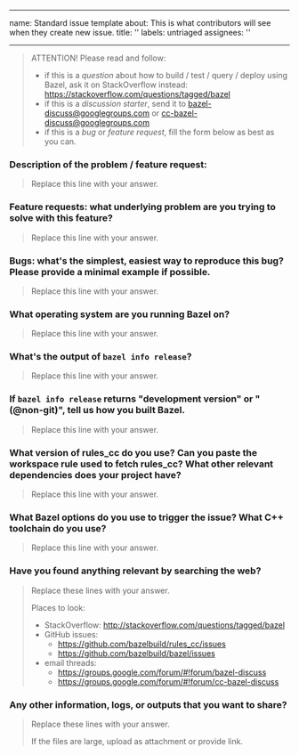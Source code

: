 ---
name: Standard issue template
about: This is what contributors will see when they create new issue.
title: ''
labels: untriaged
assignees: ''

 ---

> ATTENTION! Please read and follow:
> - if this is a _question_ about how to build / test / query / deploy using Bazel, ask it on StackOverflow instead: https://stackoverflow.com/questions/tagged/bazel
> - if this is a _discussion starter_, send it to bazel-discuss@googlegroups.com or cc-bazel-discuss@googlegroups.com
> - if this is a _bug_ or _feature request_, fill the form below as best as you can.

### Description of the problem / feature request:

> Replace this line with your answer.

### Feature requests: what underlying problem are you trying to solve with this feature?

> Replace this line with your answer.

### Bugs: what's the simplest, easiest way to reproduce this bug? Please provide a minimal example if possible.

> Replace this line with your answer.

### What operating system are you running Bazel on?

> Replace this line with your answer.

### What's the output of `bazel info release`?

> Replace this line with your answer.

### If `bazel info release` returns "development version" or "(@non-git)", tell us how you built Bazel.

> Replace this line with your answer.

### What version of rules_cc do you use? Can you paste the workspace rule used to fetch rules_cc? What other relevant dependencies does your project have?

> Replace this line with your answer.

### What Bazel options do you use to trigger the issue? What C++ toolchain do you use?

> Replace this line with your answer.

###  Have you found anything relevant by searching the web?

> Replace these lines with your answer.
>
> Places to look:
> * StackOverflow: http://stackoverflow.com/questions/tagged/bazel
> * GitHub issues:
>   * https://github.com/bazelbuild/rules_cc/issues
>   * https://github.com/bazelbuild/bazel/issues
> * email threads:
>   * https://groups.google.com/forum/#!forum/bazel-discuss
>   * https://groups.google.com/forum/#!forum/cc-bazel-discuss

### Any other information, logs, or outputs that you want to share?

> Replace these lines with your answer.
>
> If the files are large, upload as attachment or provide link.

